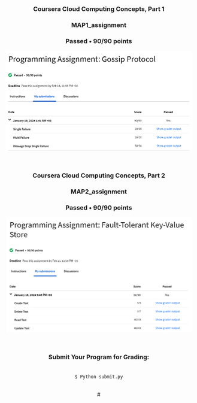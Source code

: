 
<div align="center"><div>

###  Coursera Cloud Computing Concepts, Part 1 
### MAP1_assignment
### Passed  •  90/90 points
<div align="center">
<img align="center" width="500" src="images/map1.png">
  <div>
<br>
    
#

###  Coursera Cloud Computing Concepts, Part 2 
### MAP2_assignment
### Passed  •  90/90 points

<div align="center">
<img align="center" width="500" src="images/map2.png">
<div>
<br>

#

### Submit Your Program for Grading:

```bat

$ Python submit.py

```
<br>
#
<br>
